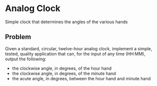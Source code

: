 # Analog Clock

Simple clock that determines the angles of the various hands

## Problem

Given a standard, circular, twelve-hour analog clock, implement a simple, tested, quality application that can, for the input of any time (HH:MM), output the following:
 
* the clockwise angle, in degrees, of the hour hand
* the clockwise angle, in degrees, of the minute hand
* the acute angle, in degrees, between the hour hand and minute hand
